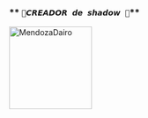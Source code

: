 ### ** `🌌𝘾𝙍𝙀𝘼𝘿𝙊𝙍 𝙙𝙚 𝙨𝙝𝙖𝙙𝙤𝙬 🌌`**
<a
href="https://github.com/MendozaDairo-Chian"><img src="https://github.com/MendozaDairo.png" width="150" height="150" alt="MendozaDairo"/></a>
